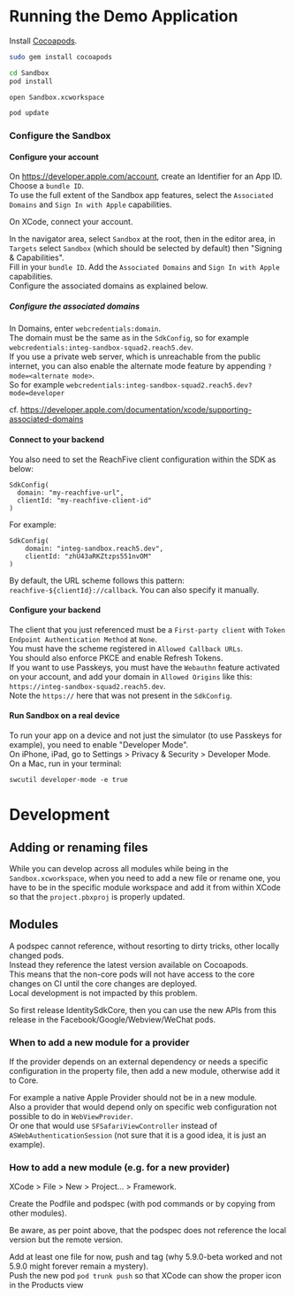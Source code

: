 # Running the Demo Application

Install [Cocoapods](https://cocoapods.org).

```sh
sudo gem install cocoapods

cd Sandbox
pod install

open Sandbox.xcworkspace

pod update
```

### Configure the Sandbox

#### Configure your account

On https://developer.apple.com/account, create an Identifier for an App ID.
Choose a `bundle ID`.<br>
To use the full extent of the Sandbox app features, select the `Associated Domains` and `Sign In with Apple` capabilities.

On XCode, connect your account.

In the navigator area, select `Sandbox` at the root, then in the editor area, in `Targets` select `Sandbox` (which should be selected by default) then "Signing & Capabilities".<br>
Fill in your `bundle ID`.
Add the `Associated Domains` and `Sign In with Apple` capabilities. <br>
Configure the associated domains as explained below.

##### Configure the associated domains
In Domains, enter `webcredentials:domain`. <br>
The domain must be the same as in the `SdkConfig`, so for example `webcredentials:integ-sandbox-squad2.reach5.dev`.<br>
If you use a private web server, which is unreachable from the public internet, you can also enable the alternate mode feature by appending `?mode=<alternate mode>`.<br>
So for example `webcredentials:integ-sandbox-squad2.reach5.dev?mode=developer`

cf. https://developer.apple.com/documentation/xcode/supporting-associated-domains

#### Connect to your backend
You also need to set the ReachFive client configuration within the SDK as below:

```
SdkConfig(
  domain: "my-reachfive-url",
  clientId: "my-reachfive-client-id"
)
```


For example:
```
SdkConfig(
    domain: "integ-sandbox.reach5.dev",
    clientId: "zhU43aRKZtzps551nvOM"
)
```

By default, the URL scheme follows this pattern: `reachfive-${clientId}://callback`.
You can also specify it manually.

#### Configure your backend

The client that you just referenced must be a `First-party client` with `Token Endpoint Authentication Method` at `None`.<br>
You must have the scheme registered in `Allowed Callback URLs`.<br>
You should also enforce PKCE and enable Refresh Tokens.<br>
If you want to use Passkeys, you must have the `Webauthn` feature activated on your account, and add your domain in `Allowed Origins` like this: `https://integ-sandbox-squad2.reach5.dev`.<br>
Note the `https://` here that was not present in the `SdkConfig`.

#### Run Sandbox on a real device
To run your app on a device and not just the simulator (to use Passkeys for example), you need to enable "Developer Mode".<br>
On iPhone, iPad, go to Settings > Privacy & Security > Developer Mode.<br>
On a Mac, run in your terminal:
```shell
swcutil developer-mode -e true
```

# Development

## Adding or renaming files
While you can develop across all modules while being in the `Sandbox.xcworkspace`, 
when you need to add a new file or rename one, you have to be in the specific module workspace and add it from within XCode so that the `project.pbxproj` is properly updated.

## Modules
A podspec cannot reference, without resorting to dirty tricks, other locally changed pods.<br>
Instead they reference the latest version available on Cocoapods.<br>
This means that the non-core pods will not have access to the core changes on CI until the core changes are deployed.<br>
Local development is not impacted by this problem.

So first release IdentitySdkCore, then you can use the new APIs from this release in the Facebook/Google/Webview/WeChat pods.

### When to add a new module for a provider

If the provider depends on an external dependency or needs a specific configuration in the property file, then add a new module, otherwise add it to Core.

For example a native Apple Provider should not be in a new module.<br>
Also a provider that would depend only on specific web configuration not possible to do in `WebViewProvider`.<br>
Or one that would use `SFSafariViewController` instead of `ASWebAuthenticationSession` (not sure that it is a good idea, it is just an example).

### How to add a new module (e.g. for a new provider)
XCode > File > New > Project... > Framework.

Create the Podfile and podspec (with pod commands or by copying from other modules).

Be aware, as per point above, that the podspec does not reference the local version but the remote version.

Add at least one file for now, push and tag (why 5.9.0-beta worked and not 5.9.0 might forever remain a mystery).<br/>
Push the new pod `pod trunk push` so that XCode can show the proper icon in the Products view


